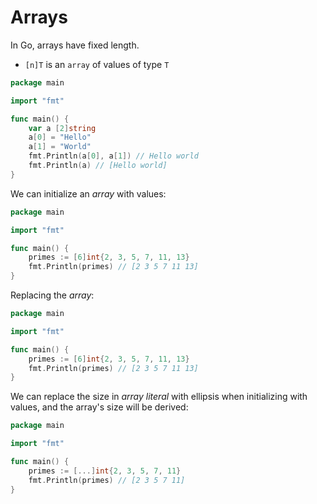 # Arrays

In Go, arrays have fixed length.

* `[n]T` is an `array` of values of type `T`

```go
package main

import "fmt"

func main() {
	var a [2]string
	a[0] = "Hello"
	a[1] = "World"
	fmt.Println(a[0], a[1]) // Hello world
	fmt.Println(a) // [Hello world]
}
```

We can initialize an *array* with values:

```go
package main

import "fmt"

func main() {
    primes := [6]int{2, 3, 5, 7, 11, 13}
	fmt.Println(primes) // [2 3 5 7 11 13]
}
```

Replacing the *array*:

```go
package main

import "fmt"

func main() {
    primes := [6]int{2, 3, 5, 7, 11, 13}
	fmt.Println(primes) // [2 3 5 7 11 13]
}
```

We can replace the size in *array literal* with ellipsis when initializing with values, and the array's size will be derived:

```go
package main

import "fmt"

func main() {
    primes := [...]int{2, 3, 5, 7, 11}
	fmt.Println(primes) // [2 3 5 7 11]
}
```
